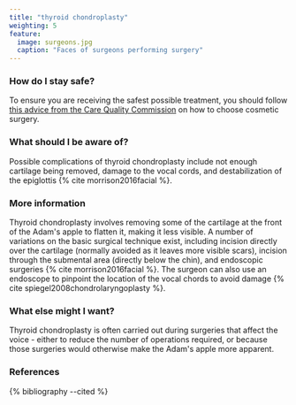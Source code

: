 ```yaml
---
title: "thyroid chondroplasty"
weighting: 5
feature:
  image: surgeons.jpg
  caption: "Faces of surgeons performing surgery"
---
```


### How do I stay safe?

To ensure you are receiving the safest possible treatment, you should follow [this advice from the Care Quality Commission](http://www.cqc.org.uk/help-advice/help-choosing-care-services/choosing-cosmetic-surgery) on how to choose cosmetic surgery.

### What should I be aware of?

Possible complications of thyroid chondroplasty include not enough cartilage being removed, damage to the vocal cords, and destabilization of the epiglottis {% cite morrison2016facial %}.

### More information

Thyroid chondroplasty involves removing some of the cartilage at the front of the Adam's apple to flatten it, making it less visible. A number of variations on the basic surgical technique exist, including incision directly over the cartilage (normally avoided as it leaves more visible scars), incision through the submental area (directly below the chin), and endoscopic surgeries {% cite morrison2016facial %}. The surgeon can also use an endoscope to pinpoint the location of the vocal chords to avoid damage {% cite spiegel2008chondrolaryngoplasty %}.

### What else might I want?

Thyroid chondroplasty is often carried out during surgeries that affect the voice - either to reduce the number of operations required, or because those surgeries would otherwise make the Adam's apple more apparent.

### References

{% bibliography --cited %}
